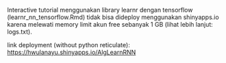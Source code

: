 Interactive tutorial menggunakan library learnr dengan tensorflow (learnr_nn_tensorflow.Rmd) tidak bisa dideploy menggunakan shinyapps.io karena melewati memory limit akun free sebanyak 1 GB (lihat lebih lanjut: logs.txt).

link deployment (without python reticulate): https://hwulanayu.shinyapps.io/AlgLearnRNN
